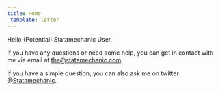 ```yaml
---
title: Home
_template: letter
---
```


<span class="salutation">Hello (Potential) Statamechanic User,</span>

If you have any questions or need some help, you can get in contact with me via email at <the@statamechanic.com>.

If you have a simple question, you can also ask me on twitter [@Statamechanic](https://twitter.com/statamechanic).

<a class="signature" href="http://curtisblackwell.com"></a>
